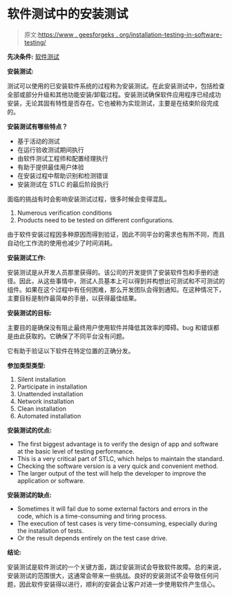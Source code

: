 # 软件测试中的安装测试

> 原文:[https://www . geesforgeks . org/installation-testing-in-software-testing/](https://www.geeksforgeeks.org/installation-testing-in-software-testing/)

**先决条件:** [软件测试](https://www.geeksforgeeks.org/software-testing-basics/)

**安装测试:**

测试可以使用的已安装软件系统的过程称为安装测试。在此安装测试中，包括检查全部或部分升级和其他功能安装/卸载过程。安装测试确保软件应用程序已经成功安装，无论其固有特性是否存在。它也被称为实现测试，主要是在结束阶段完成的。

**安装测试有哪些特点？**

*   基于活动的测试
*   在运行验收测试期间执行
*   由软件测试工程师和配置经理执行
*   有助于提供最佳用户体验
*   在安装过程中帮助识别和检测错误
*   安装测试在 STLC 的最后阶段执行

面临的挑战有时会影响安装测试过程，很多时候会变得混乱。

1.  Numerous verification conditions
2.  Products need to be tested on different configurations.

由于软件安装过程因多种原因而得到验证，因此不同平台的需求也有所不同，而且自动化工作流的使用也减少了时间消耗。

**安装测试工作:**

安装测试是从开发人员那里获得的。该公司的开发提供了安装软件包和手册的途径。因此，从这些事情中，测试人员基本上可以得到并构想出可测试和不可测试的组件。如果在这个过程中有任何困难，那么开发团队会得到通知。在这种情况下，主要目标是制作最简单的手册，以获得最佳结果。

**安装测试的目标:**

主要目的是确保没有阻止最终用户使用软件并降低其效率的障碍。bug 和错误都是由此获取的。它确保了不同平台没有问题。

它有助于验证以下软件在特定位置的正确分发。

**参加类型类型:**

1.  Silent installation
2.  Participate in installation
3.  Unattended installation
4.  Network installation
5.  Clean installation
6.  Automated installation

**安装测试的优点:**

*   The first biggest advantage is to verify the design of app and software at the basic level of testing performance.
*   This is a very critical part of STLC, which helps to maintain the standard.
*   Checking the software version is a very quick and convenient method.
*   The larger output of the test will help the developer to improve the application or software.

**安装测试的缺点:**

*   Sometimes it will fail due to some external factors and errors in the code, which is a time-consuming and tiring process.
*   The execution of test cases is very time-consuming, especially during the installation of tests.
*   Or the result depends entirely on the test case drive.

**结论:**

安装测试是软件测试的一个关键方面，跳过安装测试会导致软件故障。总的来说，安装测试的范围很大，这通常会带来一些挑战。良好的安装测试不会导致任何问题，因此软件安装得以进行，顺利的安装会让客户对进一步使用软件产生信心。